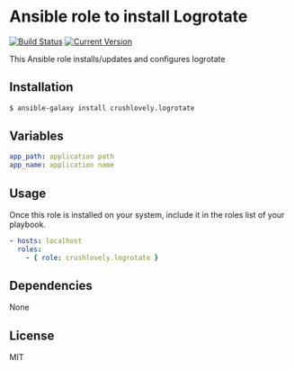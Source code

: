 # Ansible role to install Logrotate

[![Build Status](http://img.shields.io/travis/crushlovely/ansible-logrotate.svg?style=flat)](https://travis-ci.org/crushlovely/ansible-logrotate)
[![Current Version](http://img.shields.io/github/release/crushlovely/ansible-logrotate.svg?style=flat)](https://galaxy.ansible.com/list#/roles/1180)

This Ansible role installs/updates and configures logrotate

## Installation

``` bash
$ ansible-galaxy install crushlovely.logrotate
```

## Variables

``` yaml
app_path: application path
app_name: application name
```

## Usage

Once this role is installed on your system, include it in the roles list of your playbook.

``` yaml
- hosts: localhost
  roles:
    - { role: crushlovely.logrotate }
```

## Dependencies

None

## License

MIT